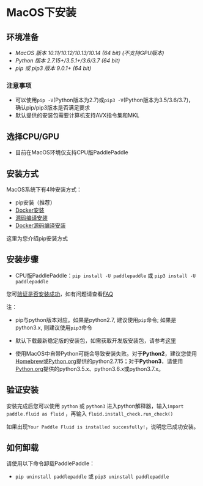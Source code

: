 # **MacOS下安装**

## 环境准备

* *MacOS 版本 10.11/10.12/10.13/10.14 (64 bit) (不支持GPU版本)*
* *Python 版本 2.7.15+/3.5.1+/3.6/3.7 (64 bit)*
* *pip 或 pip3 版本 9.0.1+ (64 bit)*

### 注意事项

* 可以使用`pip -V`(Python版本为2.7)或`pip3 -V`(Python版本为3.5/3.6/3.7)，确认pip/pip3版本是否满足要求
* 默认提供的安装包需要计算机支持AVX指令集和MKL

## 选择CPU/GPU

* 目前在MacOS环境仅支持CPU版PaddlePaddle

## 安装方式

MacOS系统下有4种安装方式：

* pip安装（推荐）
* [Docker安装](./install_Docker.html)
* [源码编译安装](./compile/compile_MacOS.html/#mac_source)
* [Docker源码编译安装](./compile/compile_MacOS.html/#mac_docker)

这里为您介绍pip安装方式

## 安装步骤

* CPU版PaddlePaddle：`pip install -U paddlepaddle` 或 `pip3 install -U  paddlepaddle`

您可[验证是否安装成功](#check)，如有问题请查看[FAQ](./FAQ.html)

注：

* pip与python版本对应。如果是python2.7, 建议使用`pip`命令; 如果是python3.x, 则建议使用`pip3`命令


* 默认下载最新稳定版的安装包，如需获取开发版安装包，请参考[这里](./Tables.html/#ciwhls)


* 使用MacOS中自带Python可能会导致安装失败。对于**Python2**，建议您使用[Homebrew](https://brew.sh)或[Python.org](https://www.python.org/ftp/python/2.7.15/python-2.7.15-macosx10.9.pkg)提供的python2.7.15；对于**Python3**，请使用[Python.org](https://www.python.org/downloads/mac-osx/)提供的python3.5.x、python3.6.x或python3.7.x。

<a name="check"></a>
## 验证安装
安装完成后您可以使用 `python` 或 `python3` 进入python解释器，输入`import paddle.fluid as fluid` ，再输入
 `fluid.install_check.run_check()`

如果出现`Your Paddle Fluid is installed succesfully!`，说明您已成功安装。

## 如何卸载

请使用以下命令卸载PaddlePaddle：

* `pip uninstall paddlepaddle` 或 `pip3 uninstall paddlepaddle`
